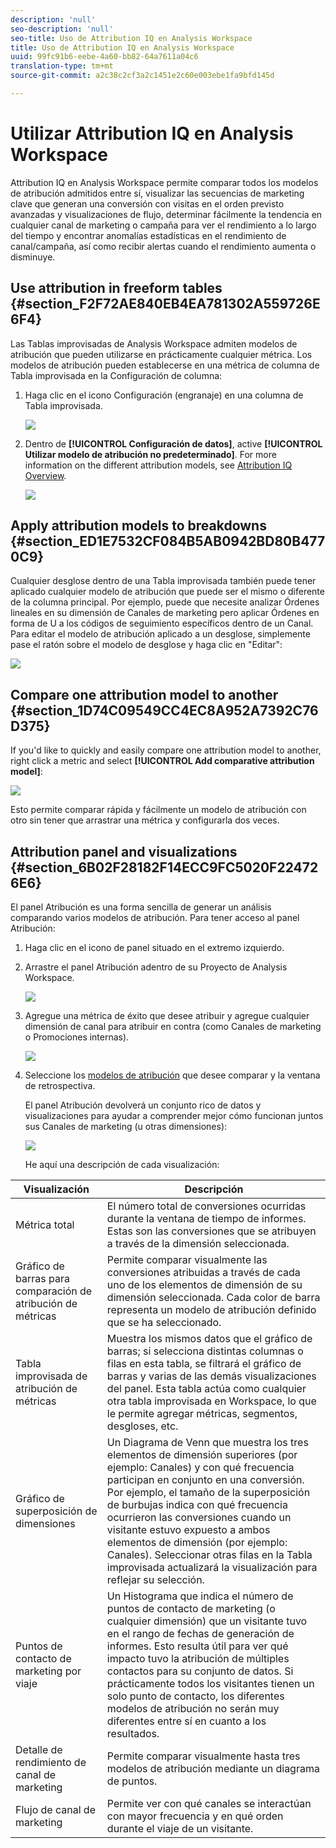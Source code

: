```yaml
---
description: 'null'
seo-description: 'null'
seo-title: Uso de Attribution IQ en Analysis Workspace
title: Uso de Attribution IQ en Analysis Workspace
uuid: 99fc91b6-eebe-4a60-bb82-64a7611a04c6
translation-type: tm+mt
source-git-commit: a2c38c2cf3a2c1451e2c60e003ebe1fa9bfd145d

---
```



# Utilizar Attribution IQ en Analysis Workspace

Attribution IQ en Analysis Workspace permite comparar todos los modelos de atribución admitidos entre sí, visualizar las secuencias de marketing clave que generan una conversión con visitas en el orden previsto avanzadas y visualizaciones de flujo, determinar fácilmente la tendencia en cualquier canal de marketing o campaña para ver el rendimiento a lo largo del tiempo y encontrar anomalías estadísticas en el rendimiento de canal/campaña, así como recibir alertas cuando el rendimiento aumenta o disminuye.

## Use attribution in freeform tables {#section_F2F72AE840EB4EA781302A559726E6F4}

Las Tablas improvisadas de Analysis Workspace admiten modelos de atribución que pueden utilizarse en prácticamente cualquier métrica. Los modelos de atribución pueden establecerse en una métrica de columna de Tabla improvisada en la Configuración de columna:

1. Haga clic en el icono Configuración (engranaje) en una columna de Tabla improvisada.

   ![](assets/Column_Settings.png)

1. Dentro de **[!UICONTROL Configuración de datos]**, active **[!UICONTROL Utilizar modelo de atribución no predeterminado]**. For more information on the different attribution models, see [Attribution IQ Overview](attribution.md).

   ![](assets/Attribution_Model_Selection.png)

## Apply attribution models to breakdowns {#section_ED1E7532CF084B5AB0942BD80B4770C9}

Cualquier desglose dentro de una Tabla improvisada también puede tener aplicado cualquier modelo de atribución que puede ser el mismo o diferente de la columna principal. Por ejemplo, puede que necesite analizar Órdenes lineales en su dimensión de Canales de marketing pero aplicar Órdenes en forma de U a los códigos de seguimiento específicos dentro de un Canal. Para editar el modelo de atribución aplicado a un desglose, simplemente pase el ratón sobre el modelo de desglose y haga clic en "Editar":

![](assets/breakdown_settings.png)

## Compare one attribution model to another {#section_1D74C09549CC4EC8A952A7392C76D375}

If you'd like to quickly and easily compare one attribution model to another, right click a metric and select **[!UICONTROL Add comparative attribution model]**:

![](assets/Comparative_Attribution_Model.png)

Esto permite comparar rápida y fácilmente un modelo de atribución con otro sin tener que arrastrar una métrica y configurarla dos veces.

## Attribution panel and visualizations {#section_6B02F28182F14ECC9FC5020F224726E6}

El panel Atribución es una forma sencilla de generar un análisis comparando varios modelos de atribución. Para tener acceso al panel Atribución:

1. Haga clic en el icono de panel situado en el extremo izquierdo.
1. Arrastre el panel Atribución adentro de su Proyecto de Analysis Workspace.

   ![](assets/Attribution_Panel_1.png)

1. Agregue una métrica de éxito que desee atribuir y agregue cualquier dimensión de canal para atribuir en contra (como Canales de marketing o Promociones internas).

   ![](assets/attribution_panel2.png)

1. Seleccione los [modelos de atribución](attribution.md) que desee comparar y la ventana de retrospectiva.

   El panel Atribución devolverá un conjunto rico de datos y visualizaciones para ayudar a comprender mejor cómo funcionan juntos sus Canales de marketing (u otras dimensiones):

   ![](assets/attr_panel_vizs.png)

   He aquí una descripción de cada visualización:

| Visualización | Descripción |
|--- |--- |
| Métrica total | El número total de conversiones ocurridas durante la ventana de tiempo de informes. Estas son las conversiones que se atribuyen a través de la dimensión seleccionada. |
| Gráfico de barras para comparación de atribución de métricas | Permite comparar visualmente las conversiones atribuidas a través de cada uno de los elementos de dimensión de su dimensión seleccionada. Cada color de barra representa un modelo de atribución definido que se ha seleccionado. |
| Tabla improvisada de atribución de métricas | Muestra los mismos datos que el gráfico de barras; si selecciona distintas columnas o filas en esta tabla, se filtrará el gráfico de barras y varias de las demás visualizaciones del panel. Esta tabla actúa como cualquier otra tabla improvisada en Workspace, lo que le permite agregar métricas, segmentos, desgloses, etc. |
| Gráfico de superposición de dimensiones | Un Diagrama de Venn que muestra los tres elementos de dimensión superiores (por ejemplo: Canales) y con qué frecuencia participan en conjunto en una conversión. Por ejemplo, el tamaño de la superposición de burbujas indica con qué frecuencia ocurrieron las conversiones cuando un visitante estuvo expuesto a ambos elementos de dimensión (por ejemplo: Canales). Seleccionar otras filas en la Tabla improvisada actualizará la visualización para reflejar su selección. |
| Puntos de contacto de marketing por viaje | Un Histograma que indica el número de puntos de contacto de marketing (o cualquier dimensión) que un visitante tuvo en el rango de fechas de generación de informes. Esto resulta útil para ver qué impacto tuvo la atribución de múltiples contactos para su conjunto de datos. Si prácticamente todos los visitantes tienen un solo punto de contacto, los diferentes modelos de atribución no serán muy diferentes entre sí en cuanto a los resultados. |
| Detalle de rendimiento de canal de marketing | Permite comparar visualmente hasta tres modelos de atribución mediante un diagrama de puntos. |
| Flujo de canal de marketing | Permite ver con qué canales se interactúan con mayor frecuencia y en qué orden durante el viaje de un visitante. |
